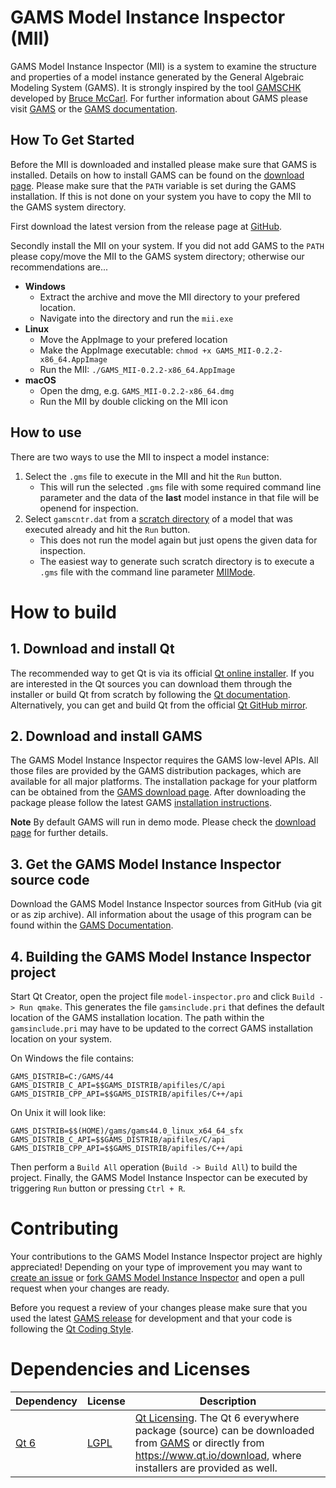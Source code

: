 # GAMS Model Instance Inspector (MII)

GAMS Model Instance Inspector (MII) is a system to examine the structure and properties of a model instance generated by the General Algebraic Modeling System (GAMS). It is strongly inspired by the tool [GAMSCHK](https://www.gams.com/latest/docs/S_GAMSCHK.html) developed by [Bruce McCarl](https://agecon.tamu.edu/people/mccarl-bruce/). For further information about GAMS please visit [GAMS](https://www.gams.com) or the [GAMS documentation](https://www.gams.com/latest/docs/).

## How To Get Started

Before the MII is downloaded and installed please make sure that GAMS is installed. Details on how to install GAMS can be found on the [download page](https://www.gams.com/download/). Please make sure that the `PATH` variable is set during the GAMS installation. If this is not done on your system you have to copy the MII to the GAMS system directory.

First download the latest version from the release page at [GitHub](https://github.com/GAMS-dev/gams-mii/releases).

Secondly install the MII on your system. If you did not add GAMS to the `PATH` please copy/move the MII to the GAMS system directory; otherwise our recommendations are...

- **Windows**
  - Extract the archive and move the MII directory to your prefered location.
  - Navigate into the directory and run the `mii.exe`
- **Linux**
  - Move the AppImage to your prefered location
  - Make the AppImage executable: `chmod +x GAMS_MII-0.2.2-x86_64.AppImage`
  - Run the MII: `./GAMS_MII-0.2.2-x86_64.AppImage`
- **macOS**
  - Open the dmg, e.g. `GAMS_MII-0.2.2-x86_64.dmg`
  - Run the MII by double clicking on the MII icon

## How to use

There are two ways to use the MII to inspect a model instance:

1. Select the `.gms` file to execute in the MII and hit the `Run` button.
   - This will run the selected `.gms` file with some required command line parameter and the data of the **last** model instance in that file will be openend for inspection.
2. Select `gamscntr.dat` from a [scratch directory](https://www.gams.com/44/docs/UG_GamsCall.html#GAMSAOscrdir) of a model that was executed already and hit the `Run` button.
   - This does not run the model again but just opens the given data for inspection.
   - The easiest way to generate such scratch directory is to execute a `.gms` file with the command line parameter [MIIMode](https://www.gams.com/44/docs/UG_GamsCall.html#GAMSAOmiimode).

# How to build

## 1. Download and install Qt ##

The recommended way to get Qt is via its official [Qt online installer](https://www.qt.io/).
If you are interested in the Qt sources you can download them through the 
installer or build Qt from scratch by following the [Qt documentation](https://doc.qt.io/qt-6/build-sources.html).
Alternatively, you can get and build Qt from the official [Qt GitHub mirror](https://github.com/qt/qt5).

## 2. Download and install GAMS ##

The GAMS Model Instance Inspector requires the GAMS low-level APIs. All those files are provided by the GAMS distribution packages, which are available for all major platforms. The installation package for your platform can be obtained from the [GAMS download page](https://www.gams.com/download/). After downloading the package please follow the latest GAMS [installation instructions](https://www.gams.com/latest/docs/UG_MAIN.html#UG_INSTALL).

**Note** By default GAMS will run in demo mode. Please check the [download page](https://www.gams.com/download/) for further details.

## 3. Get the GAMS Model Instance Inspector source code ##

Download the GAMS Model Instance Inspector sources from GitHub (via git or as zip archive). All information about the usage of this program can be found within the [GAMS Documentation](https://www.gams.com/latest/docs/T_MAIN.html).

## 4. Building the GAMS Model Instance Inspector project ##

Start Qt Creator, open the project file `model-inspector.pro` and click `Build -> Run qmake`. This generates the file `gamsinclude.pri` that defines the default location of the GAMS installation location. The path within the `gamsinclude.pri` may have to be updated to the correct GAMS installation location on your system.

On Windows the file contains:
```
GAMS_DISTRIB=C:/GAMS/44
GAMS_DISTRIB_C_API=$$GAMS_DISTRIB/apifiles/C/api
GAMS_DISTRIB_CPP_API=$$GAMS_DISTRIB/apifiles/C++/api
```
On Unix it will look like:
```
GAMS_DISTRIB=$$(HOME)/gams/gams44.0_linux_x64_64_sfx
GAMS_DISTRIB_C_API=$$GAMS_DISTRIB/apifiles/C/api
GAMS_DISTRIB_CPP_API=$$GAMS_DISTRIB/apifiles/C++/api
```

Then perform a `Build All` operation (`Build -> Build All`) to build the project. Finally, the GAMS Model Instance Inspector can be executed by triggering `Run` button or pressing `Ctrl + R`.

# Contributing

Your contributions to the GAMS Model Instance Inspector project are highly appreciated! Depending on
your type of improvement you may want to [create an issue](https://help.github.com/en/articles/creating-an-issue)
or [fork GAMS Model Instance Inspector](https://guides.github.com/activities/forking/) and open a pull
request when your changes are ready.

Before you request a review of your changes please make sure that you used the latest [GAMS release](https://www.gams.com/download/) for development and that your code is following the [Qt Coding Style](https://wiki.qt.io/Qt_Coding_Style).

# Dependencies and Licenses

| Dependency | License | Description |
| ------ | ------ | ------ |
| [Qt 6](https://www.qt.io/) | [LGPL](https://doc.qt.io/qt-6/lgpl.html) | [Qt Licensing](https://doc.qt.io/qt-6/licensing.html). The Qt 6 everywhere package (source) can be downloaded from [GAMS](https://d37drm4t2jghv5.cloudfront.net/qt/qt-everywhere-src-6.4.2.tar.xz) or directly from https://www.qt.io/download, where installers are provided as well. |
